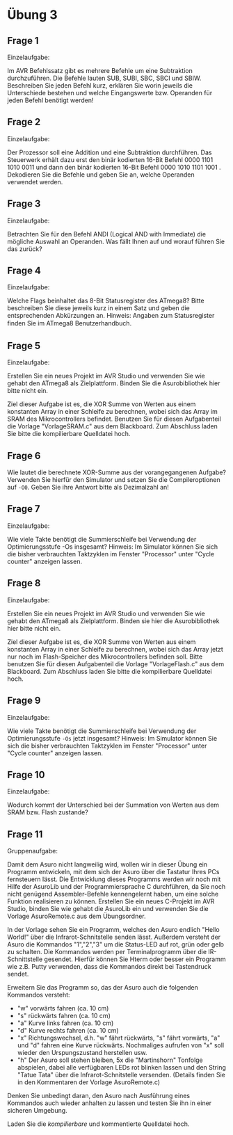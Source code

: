 # Übung 3
## Frage 1

Einzelaufgabe:

Im AVR Befehlssatz gibt es mehrere Befehle um eine Subtraktion durchzuführen. Die Befehle lauten SUB, SUBI, SBC, SBCI und SBIW. Beschreiben Sie jeden Befehl kurz, erklären Sie worin jeweils die Unterschiede bestehen und welche Eingangswerte bzw. Operanden für jeden Befehl benötigt werden!

## Frage 2

Einzelaufgabe:

Der Prozessor soll eine Addition und eine Subtraktion durchführen. Das Steuerwerk erhält dazu erst den binär kodierten 16-Bit Befehl 0000 1101 1010 0011 und dann den binär kodierten 16-Bit Befehl 0000 1010 1101 1001 . Dekodieren Sie die Befehle und geben Sie an, welche Operanden verwendet werden.

## Frage 3

Einzelaufgabe:

Betrachten Sie für den Befehl ANDI (Logical AND with Immediate) die mögliche Auswahl an Operanden. Was fällt Ihnen auf und worauf führen Sie das zurück?

## Frage 4

Einzelaufgabe:

Welche Flags beinhaltet das 8-Bit Statusregister des ATmega8? Bitte beschreiben Sie diese jeweils kurz in einem Satz und geben die entsprechenden Abkürzungen an. Hinweis: Angaben zum Statusregister ﬁnden Sie im ATmega8 Benutzerhandbuch.

## Frage 5

Einzelaufgabe:

Erstellen Sie ein neues Projekt im AVR Studio und verwenden Sie wie gehabt den ATmega8 als Zielplattform. Binden Sie die Asurobibliothek hier bitte nicht ein. 

Ziel dieser Aufgabe ist es, die XOR Summe von Werten aus einem konstanten Array in einer Schleife zu berechnen, wobei sich das Array im SRAM des Mikrocontrollers befindet. Benutzen Sie für diesen Aufgabenteil die Vorlage "VorlageSRAM.c" aus dem Blackboard. Zum Abschluss laden Sie bitte die kompilierbare Quelldatei hoch.

## Frage 6

Wie lautet die berechnete XOR-Summe aus der vorangegangenen Aufgabe? Verwenden Sie hierfür den Simulator und setzen Sie die Compileroptionen auf `-O0`. Geben Sie ihre Antwort bitte als Dezimalzahl an!

## Frage 7

Einzelaufgabe:

Wie viele Takte benötigt die Summierschleife bei Verwendung der Optimierungsstufe -Os insgesamt? Hinweis: Im Simulator können Sie sich die bisher verbrauchten Taktzyklen im Fenster "Processor" unter "Cycle counter" anzeigen lassen.

## Frage 8

Einzelaufgabe:

Erstellen Sie ein neues Projekt im AVR Studio und verwenden Sie wie gehabt den ATmega8 als Zielplattform. Binden sie hier die Asurobibliothek hier bitte nicht ein. 

Ziel dieser Aufgabe ist es, die XOR Summe von Werten aus einem konstanten Array in einer Schleife zu berechnen, wobei sich das Array jetzt nur noch im Flash-Speicher des Mikrocontrollers befinden soll. Bitte benutzen Sie für diesen Aufgabenteil die Vorlage "VorlageFlash.c" aus dem Blackboard. Zum Abschluss laden Sie bitte die kompilierbare Quelldatei hoch.

## Frage 9

Einzelaufgabe:

Wie viele Takte benötigt die Summierschleife bei Verwendung der Optimierungsstufe `-Os` jetzt insgesamt? Hinweis: Im Simulator können Sie sich die bisher verbrauchten Taktzyklen im Fenster "Processor" unter "Cycle counter" anzeigen lassen.

## Frage 10

Einzelaufgabe:

Wodurch kommt der Unterschied bei der Summation von Werten aus dem SRAM bzw. Flash zustande?

## Frage 11

Gruppenaufgabe:

Damit dem Asuro nicht langweilig wird, wollen wir in dieser Übung ein Programm entwickeln, mit dem sich der Asuro über die Tastatur Ihres PCs fernsteuern lässt. Die Entwicklung dieses Programms werden wir noch mit Hilfe der AsuroLib und der Programmiersprache C durchführen, da Sie noch nicht genügend Assembler-Befehle kennengelernt haben, um eine solche Funktion realisieren zu können. Erstellen Sie ein neues C-Projekt im AVR Studio, binden Sie wie gehabt die AsuroLib ein und verwenden Sie die Vorlage AsuroRemote.c aus dem Übungsordner.

In der Vorlage sehen Sie ein Programm, welches den Asuro endlich "Hello World!" über die Infrarot-Schnitstelle senden lässt. Außerdem versteht der Asuro die Kommandos "1","2","3" um die Status-LED auf rot, grün oder gelb zu schalten. Die Kommandos werden per Terminalprogramm über die IR-Schnittstelle gesendet. Hierfür können Sie Hterm oder besser ein Programm wie z.B. Putty verwenden, dass die Kommandos direkt bei Tastendruck sendet.

Erweitern Sie das Programm so, das der Asuro auch die folgenden Kommandos versteht:

- "w" vorwärts fahren (ca. 10 cm)
- "s" rückwärts fahren (ca. 10 cm)
- "a" Kurve links fahren (ca. 10 cm)
- "d" Kurve rechts fahren (ca. 10 cm)
- "x" Richtungswechsel, d.h. "w" fährt rückwärts, "s" fährt vorwärts, "a" und "d" fahren eine Kurve rückwärts. Nochmaliges aufrufen von "x" soll wieder den Urspungszustand herstellen usw.
- "h" Der Asuro soll stehen bleiben, 5x die "Martinshorn" Tonfolge abspielen, dabei alle verfügbaren LEDs rot blinken lassen und den String "Tatue Tata" über die Infrarot-Schnitstelle versenden. (Details finden Sie in den Kommentaren der Vorlage AsuroRemote.c)

Denken Sie unbedingt daran, den Asuro nach Ausführung eines Kommandos auch wieder anhalten zu lassen und testen Sie ihn in einer sicheren Umgebung.

Laden Sie die *kompilierbare* und kommentierte Quelldatei hoch.
